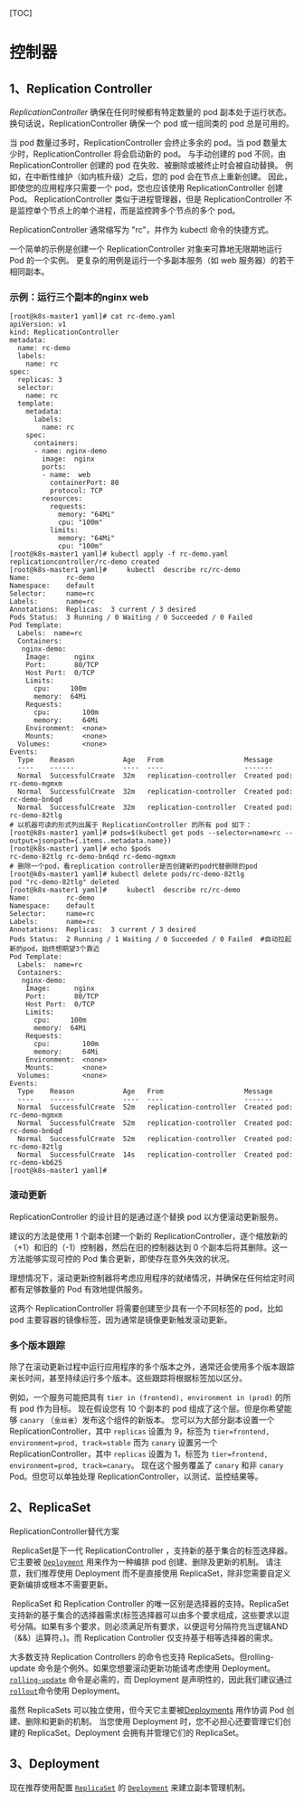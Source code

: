 [TOC]

# 控制器

## 1、Replication Controller

*ReplicationController* 确保在任何时候都有特定数量的 pod 副本处于运行状态。 换句话说，ReplicationController 确保一个 pod 或一组同类的 pod 总是可用的。

当 pod 数量过多时，ReplicationController 会终止多余的 pod。当 pod 数量太少时，ReplicationController 将会启动新的 pod。 与手动创建的 pod 不同，由 ReplicationController 创建的 pod 在失败、被删除或被终止时会被自动替换。 例如，在中断性维护（如内核升级）之后，您的 pod 会在节点上重新创建。 因此，即使您的应用程序只需要一个 pod，您也应该使用 ReplicationController 创建 Pod。 ReplicationController 类似于进程管理器，但是 ReplicationController 不是监控单个节点上的单个进程，而是监控跨多个节点的多个 pod。

ReplicationController 通常缩写为 "rc"，并作为 kubectl 命令的快捷方式。

一个简单的示例是创建一个 ReplicationController 对象来可靠地无限期地运行 Pod 的一个实例。 更复杂的用例是运行一个多副本服务（如 web 服务器）的若干相同副本。

### 示例：运行三个副本的nginx web

```shell
[root@k8s-master1 yaml]# cat rc-demo.yaml
apiVersion: v1
kind: ReplicationController
metadata:
  name: rc-demo
  labels:
    name: rc
spec:
  replicas: 3
  selector: 
    name: rc
  template:
    metadata:
      labels:
        name: rc
    spec:
      containers:
      - name: nginx-demo
        image:  nginx
        ports:
        - name:  web
          containerPort: 80
          protocol: TCP
        resources:
          requests:
            memory: "64Mi"
            cpu: "100m"
          limits:
            memory: "64Mi"
            cpu: "100m"
[root@k8s-master1 yaml]# kubectl apply -f rc-demo.yaml 
replicationcontroller/rc-demo created
[root@k8s-master1 yaml]#     kubectl  describe rc/rc-demo
Name:         rc-demo
Namespace:    default
Selector:     name=rc
Labels:       name=rc
Annotations:  Replicas:  3 current / 3 desired
Pods Status:  3 Running / 0 Waiting / 0 Succeeded / 0 Failed
Pod Template:
  Labels:  name=rc
  Containers:
   nginx-demo:
    Image:      nginx
    Port:       80/TCP
    Host Port:  0/TCP
    Limits:
      cpu:     100m
      memory:  64Mi
    Requests:
      cpu:        100m
      memory:     64Mi
    Environment:  <none>
    Mounts:       <none>
  Volumes:        <none>
Events:
  Type    Reason            Age   From                    Message
  ----    ------            ----  ----                    -------
  Normal  SuccessfulCreate  32m   replication-controller  Created pod: rc-demo-mgmxm
  Normal  SuccessfulCreate  32m   replication-controller  Created pod: rc-demo-bn6qd
  Normal  SuccessfulCreate  32m   replication-controller  Created pod: rc-demo-82tlg
# 以机器可读的形式列出属于 ReplicationController 的所有 pod 如下：
[root@k8s-master1 yaml]# pods=$(kubectl get pods --selector=name=rc --output=jsonpath={.items..metadata.name})
[root@k8s-master1 yaml]# echo $pods
rc-demo-82tlg rc-demo-bn6qd rc-demo-mgmxm
# 删除一个pod，看replication controller是否创建新的pod代替删除的pod
[root@k8s-master1 yaml]# kubectl delete pods/rc-demo-82tlg
pod "rc-demo-82tlg" deleted
[root@k8s-master1 yaml]#     kubectl  describe rc/rc-demo                                                          
Name:         rc-demo
Namespace:    default
Selector:     name=rc
Labels:       name=rc
Annotations:  Replicas:  3 current / 3 desired
Pods Status:  2 Running / 1 Waiting / 0 Succeeded / 0 Failed  #自动拉起新的pod，始终想期望3个靠近
Pod Template:
  Labels:  name=rc
  Containers:
   nginx-demo:
    Image:      nginx
    Port:       80/TCP
    Host Port:  0/TCP
    Limits:
      cpu:     100m
      memory:  64Mi
    Requests:
      cpu:        100m
      memory:     64Mi
    Environment:  <none>
    Mounts:       <none>
  Volumes:        <none>
Events:
  Type    Reason            Age   From                    Message
  ----    ------            ----  ----                    -------
  Normal  SuccessfulCreate  52m   replication-controller  Created pod: rc-demo-mgmxm
  Normal  SuccessfulCreate  52m   replication-controller  Created pod: rc-demo-bn6qd
  Normal  SuccessfulCreate  52m   replication-controller  Created pod: rc-demo-82tlg
  Normal  SuccessfulCreate  14s   replication-controller  Created pod: rc-demo-kb625
[root@k8s-master1 yaml]# 
```

### 滚动更新

ReplicationController 的设计目的是通过逐个替换 pod 以方便滚动更新服务。

建议的方法是使用 1 个副本创建一个新的 ReplicationController，逐个缩放新的（+1）和旧的（-1）控制器，然后在旧的控制器达到 0 个副本后将其删除。这一方法能够实现可控的 Pod 集合更新，即使存在意外失效的状况。

理想情况下，滚动更新控制器将考虑应用程序的就绪情况，并确保在任何给定时间都有足够数量的 Pod 有效地提供服务。

这两个 ReplicationController 将需要创建至少具有一个不同标签的 pod，比如 pod 主要容器的镜像标签，因为通常是镜像更新触发滚动更新。

### 多个版本跟踪

除了在滚动更新过程中运行应用程序的多个版本之外，通常还会使用多个版本跟踪来长时间，甚至持续运行多个版本。这些跟踪将根据标签加以区分。

例如，一个服务可能把具有 `tier in (frontend), environment in (prod)` 的所有 pod 作为目标。 现在假设您有 10 个副本的 pod 组成了这个层。但是你希望能够 `canary` （`金丝雀`）发布这个组件的新版本。 您可以为大部分副本设置一个 ReplicationController，其中 `replicas` 设置为 9，标签为 `tier=frontend, environment=prod, track=stable` 而为 `canary` 设置另一个 ReplicationController，其中 `replicas` 设置为 1，标签为 `tier=frontend, environment=prod, track=canary`。 现在这个服务覆盖了 `canary` 和非 `canary` Pod。但您可以单独处理 ReplicationController，以测试、监控结果等。

## 2、ReplicaSet

ReplicationController替代方案

​	ReplicaSet是下一代 ReplicationController ，支持新的基于集合的标签选择器。 它主要被 [`Deployment`](https://kubernetes.io/docs/concepts/workloads/controllers/deployment/) 用来作为一种编排 pod 创建、删除及更新的机制。 请注意，我们推荐使用 Deployment 而不是直接使用 ReplicaSet，除非您需要自定义更新编排或根本不需要更新。

 ReplicaSet 和 Replication Controller 的唯一区别是选择器的支持。ReplicaSet 支持新的基于集合的选择器需求(标签选择器可以由多个要求组成，这些要求以逗号分隔。如果有多个要求，则必须满足所有要求，以便逗号分隔符充当逻辑AND（&&）运算符。)。而 Replication Controller 仅支持基于相等选择器的需求。

大多数支持 Replication Controllers 的命令也支持 ReplicaSets。但rolling-update 命令是个例外。如果您想要滚动更新功能请考虑使用 Deployment。[`rolling-update`](https://kubernetes.io/docs/reference/generated/kubectl/kubectl-commands#rolling-update) 命令是必需的，而 Deployment 是声明性的，因此我们建议通过 [`rollout`](https://kubernetes.io/docs/reference/generated/kubectl/kubectl-commands#rollout)命令使用 Deployment。

虽然 ReplicaSets 可以独立使用，但今天它主要被[Deployments](https://kubernetes.io/docs/concepts/workloads/controllers/deployment/) 用作协调 Pod 创建、删除和更新的机制。 当您使用 Deployment 时，您不必担心还要管理它们创建的 ReplicaSet。Deployment 会拥有并管理它们的 ReplicaSet。

## 3、Deployment

现在推荐使用配置 [`ReplicaSet`](https://kubernetes.io/docs/concepts/workloads/controllers/replicaset/) 的 [`Deployment`](https://kubernetes.io/docs/concepts/workloads/controllers/deployment/) 来建立副本管理机制。